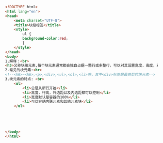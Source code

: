 
<BlogInfo id="265" title="21.块级标签" author="白日梦想猿" pv=0 read_times=0 pre_cost_time=0分25秒 category="css学习" tag_list="['css学习']" create_time="2020.07.18 15:56:44" update_time="2020.07.18 17:17:30" />

```html
<!DOCTYPE html>
<html lang="en">
<head>
    <meta charset="UTF-8">
    <title>块级标签</title>
    <style>
        ul {
        background-color:red;
        }
    </style>
</head>
<body>
1.解释：<br>
<h3>又称块级元素,每个块元素通常都会独自占据一整行或多整行，可以对其设置宽度，高度，对其等属性，常用于网页布局和网页结构的搭建</h3>
2.常见的块元素:<br>
<!--<h6>~<h6>,<p>,<div>,<ul>,<ol>,<li>等，其中<div>标签是最典型的块元素-->
3.块元素的特点: <br>
    <ul>
        <li>总是从新行开始</li>
        <li>高度，行高，外边距以及内边距都可以控制</li>
        <li>宽度默认是容器的100%</li>
        <li>可以容纳内联元素和其他元素块</li>
    </ul>





</body>
</html>
```
